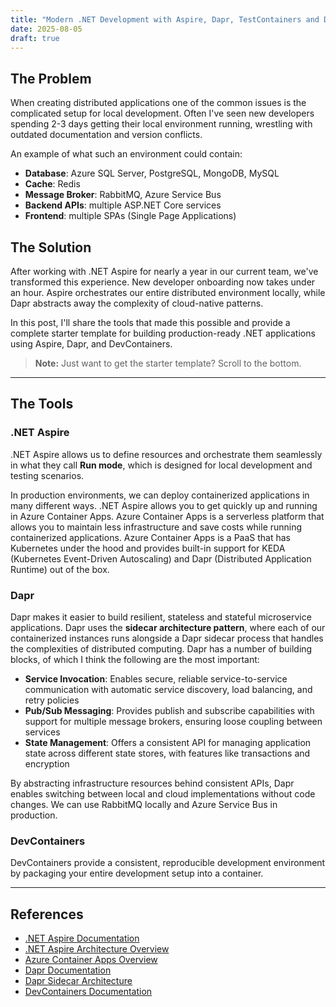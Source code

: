 ```yaml
---
title: "Modern .NET Development with Aspire, Dapr, TestContainers and DevContainers"
date: 2025-08-05
draft: true
---
```


## The Problem
When creating distributed applications one of the common issues is the complicated setup for local development. Often I've seen new developers spending 2-3 days getting their local environment running, wrestling with outdated documentation and version conflicts.

An example of what such an environment could contain:
- **Database**: Azure SQL Server, PostgreSQL, MongoDB, MySQL
- **Cache**: Redis
- **Message Broker**: RabbitMQ, Azure Service Bus
- **Backend APIs**: multiple ASP.NET Core services
- **Frontend**: multiple SPAs (Single Page Applications)

## The Solution

After working with .NET Aspire for nearly a year in our current team, we've transformed this experience. New developer onboarding now takes under an hour. Aspire orchestrates our entire distributed environment locally, while Dapr abstracts away the complexity of cloud-native patterns.

In this post, I'll share the tools that made this possible and provide a complete starter template for building production-ready .NET applications using Aspire, Dapr, and DevContainers.

> **Note:** Just want to get the starter template? Scroll to the bottom.
---

## The Tools

### .NET Aspire
.NET Aspire allows us to define resources and orchestrate them seamlessly in what they call **Run mode**, which is designed for local development and testing scenarios.

In production environments, we can deploy containerized applications in many different ways. .NET Aspire allows you to get quickly up and running in Azure Container Apps. Azure Container Apps is a serverless platform that allows you to maintain less infrastructure and save costs while running containerized applications. Azure Container Apps is a PaaS that has Kubernetes under the hood and provides built-in support for KEDA (Kubernetes Event-Driven Autoscaling) and Dapr (Distributed Application Runtime) out of the box.

### Dapr
Dapr makes it easier to build resilient, stateless and stateful microservice applications. Dapr uses the **sidecar architecture pattern**, where each of our containerized instances runs alongside a Dapr sidecar process that handles the complexities of distributed computing. Dapr has a number of building blocks, of which I think the following are the most important:

- **Service Invocation**: Enables secure, reliable service-to-service communication with automatic service discovery, load balancing, and retry policies
- **Pub/Sub Messaging**: Provides publish and subscribe capabilities with support for multiple message brokers, ensuring loose coupling between services
- **State Management**: Offers a consistent API for managing application state across different state stores, with features like transactions and encryption

By abstracting infrastructure resources behind consistent APIs, Dapr enables switching between local and cloud implementations without code changes. We can use RabbitMQ locally and Azure Service Bus in production.

### DevContainers
DevContainers provide a consistent, reproducible development environment by packaging your entire development setup into a container.

---

## References
- [.NET Aspire Documentation](https://docs.microsoft.com/en-us/dotnet/aspire/)
- [.NET Aspire Architecture Overview](https://docs.microsoft.com/en-us/dotnet/aspire/fundamentals/app-host-overview)
- [Azure Container Apps Overview](https://docs.microsoft.com/en-us/azure/container-apps/overview)
- [Dapr Documentation](https://docs.dapr.io/)
- [Dapr Sidecar Architecture](https://docs.dapr.io/concepts/dapr-services/sidecar/)
- [DevContainers Documentation](https://containers.dev/)



